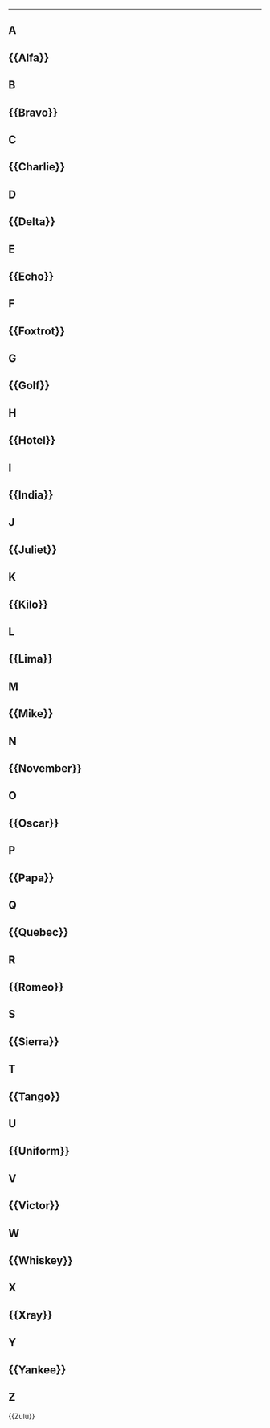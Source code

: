 <!-- Source: https://www.nato.int/alphabet/ 

https://www.nato.int/nato_static_fl2014/assets/pdf/pdf_2018_01/20180111_nato-alphabet-sign-signal.pdf

Purpose: save time over phone calls -->

---
A
--
{{Alfa}}
---
B
--
{{Bravo}}
---
C
--
{{Charlie}}
---
D
--
{{Delta}}
---
E
--
{{Echo}}
---
F
--
{{Foxtrot}}
---
G
--
{{Golf}}
---
H
--
{{Hotel}}
---
I
--
{{India}}
---
J
--
{{Juliet}}
---
K
--
{{Kilo}}
---
L
--
{{Lima}}
---
M
--
{{Mike}}
---
N
--
{{November}}
---
O
--
{{Oscar}}
---
P
--
{{Papa}}
---
Q
--
{{Quebec}}
---
R
--
{{Romeo}}
---
S
--
{{Sierra}}
---
T
--
{{Tango}}
---
U
--
{{Uniform}}
---
V
--
{{Victor}}
---
W
--
{{Whiskey}}
---
X
--
{{Xray}}
---
Y
--
{{Yankee}}
---
Z
--
{{Zulu}}